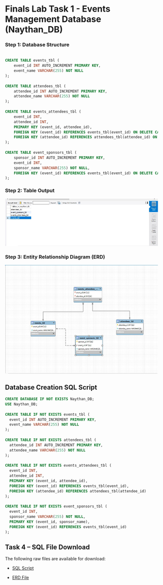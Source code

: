 # Finals Lab Task 1 - Events Management Database (Naythan_DB)

### Step 1: Database Structure

```sql

CREATE TABLE events_tbl (
    event_id INT AUTO_INCREMENT PRIMARY KEY,
    event_name VARCHAR(255) NOT NULL
);

CREATE TABLE attendees_tbl (
    attendee_id INT AUTO_INCREMENT PRIMARY KEY,
    attendee_name VARCHAR(255) NOT NULL
);

CREATE TABLE events_attendees_tbl (
    event_id INT,
    attendee_id INT,
    PRIMARY KEY (event_id, attendee_id),
    FOREIGN KEY (event_id) REFERENCES events_tbl(event_id) ON DELETE CASCADE,
    FOREIGN KEY (attendee_id) REFERENCES attendees_tbl(attendee_id) ON DELETE CASCADE
);

CREATE TABLE event_sponsors_tbl (
    sponsor_id INT AUTO_INCREMENT PRIMARY KEY,
    event_id INT,
    sponsor_name VARCHAR(255) NOT NULL,
    FOREIGN KEY (event_id) REFERENCES events_tbl(event_id) ON DELETE CASCADE
);
```

### Step 2: Table Output

![Alt Text](https://github.com/kbacus24-0576/EDM-PORTFOLIO-KELLY/blob/main/Final%20task%201/Images/TABLES.jpg)

### Step 3: Entity Relationship Diagram (ERD)

![Alt Text](https://github.com/kbacus24-0576/EDM-PORTFOLIO-KELLY/blob/main/Final%20task%201/Images/ERD.jpg)

## Database Creation SQL Script

```sql
CREATE DATABASE IF NOT EXISTS Naythan_DB;
USE Naythan_DB;

CREATE TABLE IF NOT EXISTS events_tbl (
  event_id INT AUTO_INCREMENT PRIMARY KEY,
  event_name VARCHAR(255) NOT NULL
);

CREATE TABLE IF NOT EXISTS attendees_tbl (
  attendee_id INT AUTO_INCREMENT PRIMARY KEY,
  attendee_name VARCHAR(255) NOT NULL
);

CREATE TABLE IF NOT EXISTS events_attendees_tbl (
  event_id INT,
  attendee_id INT,
  PRIMARY KEY (event_id, attendee_id),
  FOREIGN KEY (event_id) REFERENCES events_tbl(event_id),
  FOREIGN KEY (attendee_id) REFERENCES attendees_tbl(attendee_id)
);

CREATE TABLE IF NOT EXISTS event_sponsors_tbl (
  event_id INT,
  sponsor_name VARCHAR(255) NOT NULL,
  PRIMARY KEY (event_id, sponsor_name),
  FOREIGN KEY (event_id) REFERENCES events_tbl(event_id)
);
```

## Task 4 – SQL File Download

The following raw files are available for download:

- [SQL Script](https://github.com/kbacus24-0576/EDM-PORTFOLIO-KELLY/blob/main/Final%20task%201/Files/code.sql)

- [ERD File](https://github.com/kbacus24-0576/EDM-PORTFOLIO-KELLY/blob/main/Final%20task%201/Files/erd.mwb)
